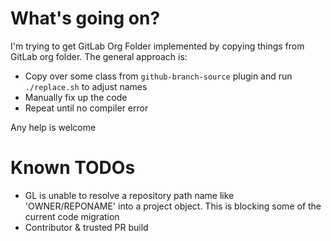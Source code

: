 # What's going on?
I'm trying to get GitLab Org Folder implemented by copying things from
GitLab org folder. The general approach is:

* Copy over some class from `github-branch-source` plugin and run `./replace.sh` to adjust names
* Manually fix up the code
* Repeat until no compiler error

Any help is welcome

# Known TODOs
* GL is unable to resolve a repository path name like 'OWNER/REPONAME' into a project object. This is blocking some of the current code migration
* Contributor & trusted PR build